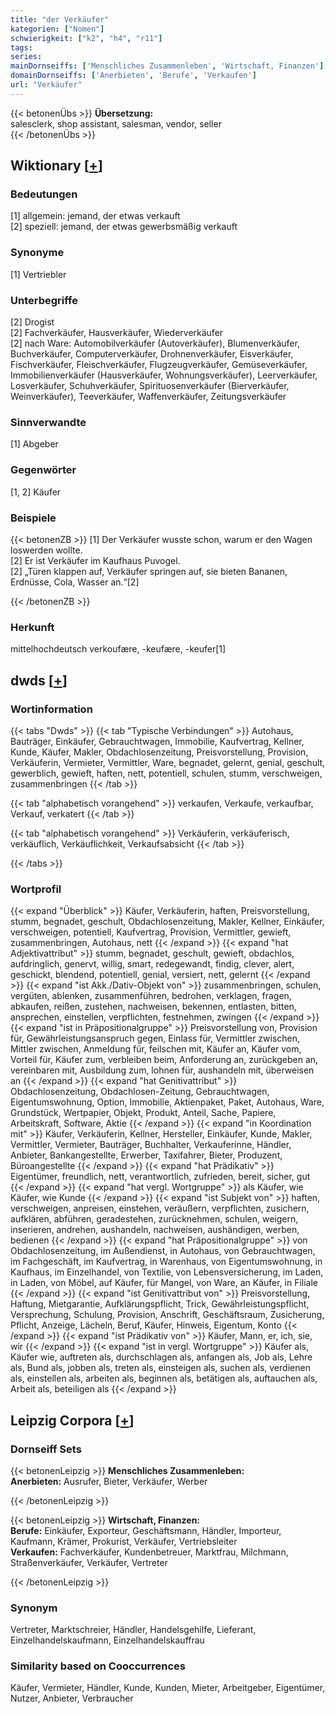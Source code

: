 ```yaml
---
title: "der Verkäufer"
kategorien: ["Nomen"]
schwierigkeit: ["k2", "h4", "r11"]
tags:
series:
mainDornseiffs: ['Menschliches Zusammenleben', 'Wirtschaft, Finanzen']
domainDornseiffs: ['Anerbieten', 'Berufe', 'Verkaufen']
url: "Verkäufer"
---
```


{{< betonenÜbs >}}
**Übersetzung:**  
salesclerk, shop  assistant, salesman, vendor, seller  
{{< /betonenÜbs >}}

## Wiktionary [[+](https://de.wiktionary.org/wiki/Verkäufer)]

### Bedeutungen
[1] allgemein: jemand, der etwas verkauft  
[2] speziell: jemand, der etwas gewerbsmäßig verkauft  

### Synonyme
[1] Vertriebler  

### Unterbegriffe
[2] Drogist  
[2] Fachverkäufer, Hausverkäufer, Wiederverkäufer  
[2] nach Ware: Automobilverkäufer (Autoverkäufer), Blumenverkäufer, Buchverkäufer, Computerverkäufer, Drohnenverkäufer, Eisverkäufer, Fischverkäufer, Fleischverkäufer, Flugzeugverkäufer, Gemüseverkäufer, Immobilienverkäufer (Hausverkäufer, Wohnungsverkäufer), Leerverkäufer, Losverkäufer, Schuhverkäufer, Spirituosenverkäufer (Bierverkäufer, Weinverkäufer), Teeverkäufer, Waffenverkäufer, Zeitungsverkäufer  

### Sinnverwandte
[1] Abgeber  

### Gegenwörter
[1, 2] Käufer  

### Beispiele
{{< betonenZB >}}
[1] Der Verkäufer wusste schon, warum er den Wagen loswerden wollte.  
[2] Er ist Verkäufer im Kaufhaus Puvogel.  
[2] „Türen klappen auf, Verkäufer springen auf, sie bieten Bananen, Erdnüsse, Cola, Wasser an.“[2]  

{{< /betonenZB >}}
### Herkunft
mittelhochdeutsch verkoufære, -keufære, -keufer[1]  



## dwds [[+](https://www.dwds.de/wb/Verkäufer)]

### Wortinformation
{{< tabs "Dwds" >}}
{{< tab "Typische Verbindungen" >}}
Autohaus, Bauträger, Einkäufer, Gebrauchtwagen, Immobilie, Kaufvertrag, Kellner, Kunde, Käufer, Makler, Obdachlosenzeitung, Preisvorstellung, Provision, Verkäuferin, Vermieter, Vermittler, Ware, begnadet, gelernt, genial, geschult, gewerblich, gewieft, haften, nett, potentiell, schulen, stumm, verschweigen, zusammenbringen
{{< /tab >}}

{{< tab "alphabetisch vorangehend" >}}
verkaufen, Verkaufe, verkaufbar, Verkauf, verkatert
{{< /tab >}}

{{< tab "alphabetisch vorangehend" >}}
Verkäuferin, verkäuferisch, verkäuflich, Verkäuflichkeit, Verkaufsabsicht
{{< /tab >}}

{{< /tabs >}}

### Wortprofil
{{< expand "Überblick" >}} Käufer, Verkäuferin, haften, Preisvorstellung, stumm, begnadet, geschult, Obdachlosenzeitung, Makler, Kellner, Einkäufer, verschweigen, potentiell, Kaufvertrag, Provision, Vermittler, gewieft, zusammenbringen, Autohaus, nett {{< /expand >}}
{{< expand "hat Adjektivattribut" >}} stumm, begnadet, geschult, gewieft, obdachlos, aufdringlich, genervt, willig, smart, redegewandt, findig, clever, alert, geschickt, blendend, potentiell, genial, versiert, nett, gelernt {{< /expand >}}
{{< expand "ist Akk./Dativ-Objekt von" >}} zusammenbringen, schulen, vergüten, ablenken, zusammenführen, bedrohen, verklagen, fragen, abkaufen, reißen, zustehen, nachweisen, bekennen, entlasten, bitten, ansprechen, einstellen, verpflichten, festnehmen, zwingen {{< /expand >}}
{{< expand "ist in Präpositionalgruppe" >}} Preisvorstellung von, Provision für, Gewährleistungsanspruch gegen, Einlass für, Vermittler zwischen, Mittler zwischen, Anmeldung für, feilschen mit, Käufer an, Käufer vom, Vorteil für, Käufer zum, verbleiben beim, Anforderung an, zurückgeben an, vereinbaren mit, Ausbildung zum, lohnen für, aushandeln mit, überweisen an {{< /expand >}}
{{< expand "hat Genitivattribut" >}} Obdachlosenzeitung, Obdachlosen-Zeitung, Gebrauchtwagen, Eigentumswohnung, Option, Immobilie, Aktienpaket, Paket, Autohaus, Ware, Grundstück, Wertpapier, Objekt, Produkt, Anteil, Sache, Papiere, Arbeitskraft, Software, Aktie {{< /expand >}}
{{< expand "in Koordination mit" >}} Käufer, Verkäuferin, Kellner, Hersteller, Einkäufer, Kunde, Makler, Vermittler, Vermieter, Bauträger, Buchhalter, Verkauferinne, Händler, Anbieter, Bankangestellte, Erwerber, Taxifahrer, Bieter, Produzent, Büroangestellte {{< /expand >}}
{{< expand "hat Prädikativ" >}} Eigentümer, freundlich, nett, verantwortlich, zufrieden, bereit, sicher, gut {{< /expand >}}
{{< expand "hat vergl. Wortgruppe" >}} als Käufer, wie Käufer, wie Kunde {{< /expand >}}
{{< expand "ist Subjekt von" >}} haften, verschweigen, anpreisen, einstehen, veräußern, verpflichten, zusichern, aufklären, abführen, geradestehen, zurücknehmen, schulen, weigern, inserieren, andrehen, aushandeln, nachweisen, aushändigen, werben, bedienen {{< /expand >}}
{{< expand "hat Präpositionalgruppe" >}} von Obdachlosenzeitung, im Außendienst, in Autohaus, von Gebrauchtwagen, im Fachgeschäft, im Kaufvertrag, in Warenhaus, von Eigentumswohnung, in Kaufhaus, im Einzelhandel, von Textilie, von Lebensversicherung, im Laden, in Laden, von Möbel, auf Käufer, für Mangel, von Ware, an Käufer, in Filiale {{< /expand >}}
{{< expand "ist Genitivattribut von" >}} Preisvorstellung, Haftung, Mietgarantie, Aufklärungspflicht, Trick, Gewährleistungspflicht, Versprechung, Schulung, Provision, Anschrift, Geschäftsraum, Zusicherung, Pflicht, Anzeige, Lächeln, Beruf, Käufer, Hinweis, Eigentum, Konto {{< /expand >}}
{{< expand "ist Prädikativ von" >}} Käufer, Mann, er, ich, sie, wir {{< /expand >}}
{{< expand "ist in vergl. Wortgruppe" >}} Käufer als, Käufer wie, auftreten als, durchschlagen als, anfangen als, Job als, Lehre als, Bund als, jobben als, treten als, einsteigen als, suchen als, verdienen als, einstellen als, arbeiten als, beginnen als, betätigen als, auftauchen als, Arbeit als, beteiligen als {{< /expand >}}

## Leipzig Corpora [[+](https://corpora.uni-leipzig.de/en/res?word=Verkäufer&corpusId=deu_newscrawl-public_2018)]

### Dornseiff Sets
{{< betonenLeipzig >}}
**Menschliches Zusammenleben:**  
**Anerbieten:** Ausrufer, Bieter, Verkäufer, Werber  

{{< /betonenLeipzig >}}


{{< betonenLeipzig >}}
**Wirtschaft, Finanzen:**  
**Berufe:** Einkäufer, Exporteur, Geschäftsmann, Händler, Importeur, Kaufmann, Krämer, Prokurist, Verkäufer, Vertriebsleiter  
**Verkaufen:** Fachverkäufer, Kundenbetreuer, Marktfrau, Milchmann, Straßenverkäufer, Verkäufer, Vertreter  

{{< /betonenLeipzig >}}

### Synonym
Vertreter, Marktschreier, Händler, Handelsgehilfe, Lieferant, Einzelhandelskaufmann, Einzelhandelskauffrau


### Similarity based on Cooccurrences
Käufer, Vermieter, Händler, Kunde, Kunden, Mieter, Arbeitgeber, Eigentümer, Nutzer, Anbieter, Verbraucher

